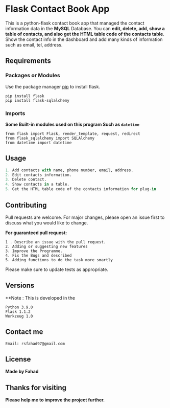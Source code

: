 # Flask Contact Book App
This is a python-flask contact book app that managed the contact information data in the **MySQL** Database. You can **edit, delete, add, show a table of contacts, and also get the HTML table code of the contacts table**. Show the contact info in the dashboard and add many kinds of information such as email, tel, address.
## Requirements

### Packages or Modules
Use the package manager [pip](https://pip.pypa.io/en/stable/) to install flask.
```
pip install flask
pip install flask-sqlalchemy
```
### Imports

**Some Built-in modules used on this program Such as ```datetime```**
```
from flask import Flask, render_template, request, redirect
from flask_sqlalchemy import SQLAlchemy
from datetime import datetime
```


## Usage

```python
1. Add contacts with name, phone number, email, address.
2. Edit contacts information.
3. Delete contact.
4. Show contacts in a table.
5. Get the HTML table code of the contacts information for plug-in
```
## Contributing
Pull requests are welcome. For major changes, please open an issue first to discuss what you would like to change.

**For guaranteed pull request:**
```
1 . Describe an issue with the pull request.
2. Adding or suggesting new features
3. Improve the Programme.
4. Fix the Bugs and described
5. Adding functions to do the task more smartly
```
Please make sure to update tests as appropriate.

## Versions 
**Note : This is developed in the 
```
Python 3.9.0
Flask 1.1.2
Werkzeug 1.0
```

## Contact me

```
Email: rsfahad97@gmail.com
```

## License
**Made by Fahad**


## Thanks for visiting
**Please help me to improve the project further.**
